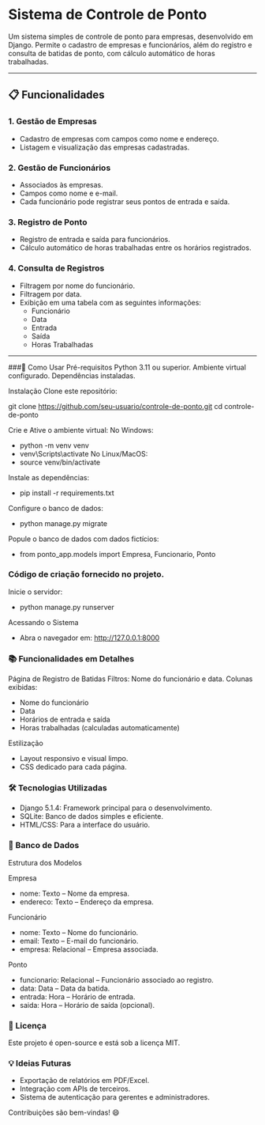 # Sistema de Controle de Ponto

Um sistema simples de controle de ponto para empresas, desenvolvido em Django. Permite o cadastro de empresas e funcionários, além do registro e consulta de batidas de ponto, com cálculo automático de horas trabalhadas.

---

## 📋 Funcionalidades

### 1. Gestão de Empresas
- Cadastro de empresas com campos como nome e endereço.
- Listagem e visualização das empresas cadastradas.

### 2. Gestão de Funcionários
- Associados às empresas.
- Campos como nome e e-mail.
- Cada funcionário pode registrar seus pontos de entrada e saída.

### 3. Registro de Ponto
- Registro de entrada e saída para funcionários.
- Cálculo automático de horas trabalhadas entre os horários registrados.

### 4. Consulta de Registros
- Filtragem por nome do funcionário.
- Filtragem por data.
- Exibição em uma tabela com as seguintes informações:
  - Funcionário
  - Data
  - Entrada
  - Saída
  - Horas Trabalhadas

---

###🚀 Como Usar
Pré-requisitos Python 3.11 ou superior. Ambiente virtual configurado. Dependências instaladas.

Instalação
Clone este repositório:

git clone https://github.com/seu-usuario/controle-de-ponto.git
cd controle-de-ponto

Crie e Ative o ambiente virtual:
No Windows:
- python -m venv venv
- venv\Scripts\activate
No Linux/MacOS:
- source venv/bin/activate

Instale as dependências:
- pip install -r requirements.txt

Configure o banco de dados:
- python manage.py migrate

Popule o banco de dados com dados fictícios:
- from ponto_app.models import Empresa, Funcionario, Ponto

### Código de criação fornecido no projeto.

Inicie o servidor:
- python manage.py runserver

Acessando o Sistema
- Abra o navegador em: http://127.0.0.1:8000

### 📚 Funcionalidades em Detalhes
Página de Registro de Batidas
Filtros: Nome do funcionário e data.
Colunas exibidas:
- Nome do funcionário
- Data
- Horários de entrada e saída
- Horas trabalhadas (calculadas automaticamente)

Estilização
- Layout responsivo e visual limpo.
- CSS dedicado para cada página.

### 🛠️ Tecnologias Utilizadas
- Django 5.1.4: Framework principal para o desenvolvimento.
- SQLite: Banco de dados simples e eficiente.
- HTML/CSS: Para a interface do usuário.

### 📂 Banco de Dados
Estrutura dos Modelos

Empresa
- nome: Texto – Nome da empresa.
- endereco: Texto – Endereço da empresa.

Funcionário
- nome: Texto – Nome do funcionário.
- email: Texto – E-mail do funcionário.
- empresa: Relacional – Empresa associada.

Ponto
- funcionario: Relacional – Funcionário associado ao registro.
- data: Data – Data da batida.
- entrada: Hora – Horário de entrada.
- saida: Hora – Horário de saída (opcional).

### 📄 Licença
Este projeto é open-source e está sob a licença MIT.

### 💡 Ideias Futuras
- Exportação de relatórios em PDF/Excel.
- Integração com APIs de terceiros.
- Sistema de autenticação para gerentes e administradores.

Contribuições são bem-vindas! 😄

